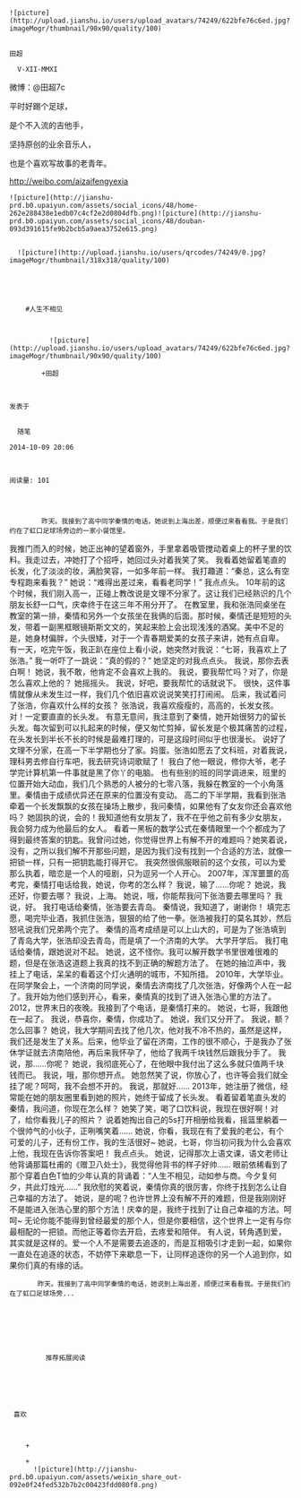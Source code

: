 
    
  
    ![picture](http://upload.jianshu.io/users/upload_avatars/74249/622bfe76c6ed.jpg?imageMogr/thumbnail/90x90/quality/100)
    

    田超
  
      V-XII-MMXI


微博：@田超7c


平时好踢个足球，

是个不入流的吉他手，

坚持原创的业余音乐人，

也是个喜欢写故事的老青年。

http://weibo.com/aizaifengyexia




  
  
    ![picture](http://jianshu-prd.b0.upaiyun.com/assets/social_icons/48/home-262e288438e1edb07c4cf2e2d0804dfb.png)![picture](http://jianshu-prd.b0.upaiyun.com/assets/social_icons/48/douban-093d391615fe9b2bcb5a9aea3752e615.png)
  
    
      ![picture](http://upload.jianshu.io/users/qrcodes/74249/0.jpg?imageMogr/thumbnail/318x318/quality/100)
    


    
      
        #人生不相见
        
          
            
              ![picture](http://upload.jianshu.io/users/upload_avatars/74249/622bfe76c6ed.jpg?imageMogr/thumbnail/90x90/quality/100)
            
            +田超
        
        
    
    发表于 

    
      随笔

    2014-10-09 20:06

    

    阅读量: 101
  


        
            昨天。我接到了高中同学秦情的电话，她说到上海出差，顺便过来看看我。于是我们约在了虹口足球场旁边的一家小餐馆里。

  我推门而入的时候，她正出神的望着窗外，手里拿着吸管搅动着桌上的杯子里的饮料。我走过去，冲她打了个招呼，她回过头对着我笑了笑。
  我看着她留着笔直的长发，化了淡淡的妆，满脸笑容，一如多年前一样。
  我打趣道：“秦总，这么有空专程跑来看我？”
  她说：“难得出差过来，看看老同学！”
  我点点头。
  10年前的这个时候，我们刚入高一，正碰上教改说是文理不分家了。这让我们已经熟识的几个朋友长舒一口气，庆幸终于在这三年不用分开了。
  在教室里，我和张浩同桌坐在教室的第一排，秦情和另外一个女孩坐在我俩的后面。那时候，秦情还是短短的头发，带着一副黑框眼镜斯斯文文的，笑起来脸上会出现浅浅的酒窝。美中不足的是，她身材偏胖，个头很矮，对于一个青春期爱美的女孩子来讲，她有点自卑。
  有一天，吃完午饭，我正趴在座位上看小说，她突然对我说：“七哥，我喜欢上了张浩。”
  我一听吓了一跳说：“真的假的？”
  她坚定的对我点点头。
  我说，那你去表白啊！
  她说，我不敢，他肯定不会喜欢上我的。
  我说，要我帮忙吗？对了，你是怎么喜欢上他的？
  她摇摇头。
  我说，好吧，要我帮忙的话就说下。
  很快，这件事情就像从未发生过一样，我们几个依旧喜欢说说笑笑打打闹闹。
  后来，我试着问了张浩，你喜欢什么样的女孩？
  张浩说，我喜欢瘦瘦的，高高的，长发女孩。对！一定要直直的长头发。
  有意无意间，我注意到了秦情，她开始很努力的留长头发。每次留到可以扎起来的时候，便又匆忙剪掉，留长发是个极其痛苦的过程，在头发长到半长不长的时候是最难打理的，可是这段时间似乎也很漫长。
  说好了文理不分家，在高一下半学期也分了家。妈蛋。张浩如愿去了文科班，对着我说，理科男去修自行车吧，我去研究诗词歌赋了！
  我白了他一眼说，修你大爷，老子学完计算机第一件事就是黑了你丫的电脑。
  也有些别的班的同学调进来，班里的位置开始大动血，我们几个熟悉的人被分的七零八落，我躲在教室的一个小角落里。秦情由于成绩优异还在原来的位置没有变动。
  高二的下半学期，我看到张浩牵着一个长发飘飘的女孩在操场上散步，我问秦情，如果他有了女友你还会喜欢他吗？
  她固执的说，会的！我知道他有女朋友了，我不在乎他之前有多少女朋友，我会努力成为他最后的女人。
  看着一黑板的数学公式在秦情眼里一个个都成为了得到最终答案的钥匙。我曾问过她，你觉得世界上有解不开的难题吗？她笑着说，没有，之所以我们解不开那些问题，是因为我们没有找到一个合适的方法，就像一把锁一样，只有一把钥匙能打得开它。
  我突然很佩服眼前的这个女孩，可以为爱那么执着，暗恋是一个人的哑剧，只为逗另一个人开心。
  2007年，浑浑噩噩的高考完，秦情打电话给我，她说，你考的怎么样？
  我说，输了……你呢？
  她说，我还好，你要去哪？
  我说，上海。
  她说，哦，你能帮我问下张浩要去哪里吗？
  我说，好。
  我打电话给秦情，张浩要去青岛。
  秦情说，我知道了，谢谢你！
  填完志愿，喝完毕业酒，我抓住张浩，狠狠的给了他一拳。张浩被我打的莫名其妙，然后怒吼说我们兄弟两个完了。
  秦情的高考成绩是可以上山大的，可是为了张浩填到了青岛大学，张浩却没去青岛，而是填了一个济南的大学。
  大学开学后。
  我打电话给秦情，跟她说对不起。
  她说，这不怪你。我可以解开数学书里很难很难的题，但是在张浩这道题上我真的找不到正确的解题方法了。
  在她的抽泣声中，我挂上了电话，呆呆的看着这个灯火通明的城市，不知所措。
  2010年，大学毕业。
  在同学聚会上，一个济南的同学说，秦情去济南找了几次张浩，好像两个人在一起了。我开始为他们感到开心，看来，秦情真的找到了进入张浩心里的方法了。
  2012，世界末日的夜晚。我接到了个电话，是秦情打来的。
  她说，七哥，我跟他在一起了。
  我说，恭喜你，秦情，你成功了。
  她说，我们又分开了。
  我说，额？怎么回事？
  她说，我大学期间去找了他几次，他对我不冷不热的，虽然是这样，我们还是发生了关系。后来，他毕业了留在济南，工作的很不顺心，于是我办了张休学证就去济南陪他，再后来我怀孕了，他给了我两千块钱然后跟我分手了。
  我说，那……你呢？
  她说，我彻底死心了，在他眼中我付出了这么多就只值两千块钱而已。
  我说，哦，那你想开点。
  她忽然笑了说，你放心了，也许等会我们就全挂了呢？呵呵，我不会想不开的。
  我说，那就好……
  2013年，她注册了微信，经常能在她的朋友圈里看到她的照片，她终于留成了长头发。
  看着留着笔直头发的秦情，我问道，你现在怎么样？
  她笑了笑，喝了口饮料说，我现在很好啊！对了，给你看我儿子的照片？
  说着她掏出自己的5s打开相册给我看，摇篮里躺着一个很帅气的小伙子，正咧嘴笑着……
  她说，你看，我现在有了爱我的老公，有个可爱的儿子，还有份工作，我的生活很好~
  她说，七哥，你当初问我为什么会喜欢上他，我现在告诉你答案吧！
  我点点头。
  她说，记得那次上语文课，语文老师让他背诵那篇杜甫的《赠卫八处士》，我觉得他背书的样子好帅……
  眼前依稀看到了那个穿着白色T恤的少年认真的背诵着：“人生不相见，动如参与商。今夕复何夕，共此灯烛光……”
  我欣慰的笑着说，秦情你真的很厉害，你终于找到怎么让自己幸福的方法了。
  她说，是的呢？也许世界上没有解不开的难题，但是我刚刚好不是能进入张浩心里的那个方法！庆幸的是，我终于找到了让自己幸福的方法。呵呵~
  无论你能不能得到曾经最爱的那个人，但是你要相信，这个世界上一定有与你最相配的一把锁。而他正等着你去开启，去疼爱和陪伴。
  有人说，转角遇到爱，其实就是这样的。爱一个人不是需要去追逐的，而是互相吸引才走到一起，如果你一直处在追逐的状态，不妨停下来歇息一下，让同样追逐你的另一个人追到你，如果你们真的有缘的话。

        
           昨天。我接到了高中同学秦情的电话，她说到上海出差，顺便过来看看我。于是我们约在了虹口足球场旁...
      
    
    
      
      
      
          
             推荐拓展阅读
        
      
    
    
      
          
     喜欢

      
      
        +
                  
        +
          ![picture](http://jianshu-prd.b0.upaiyun.com/assets/weixin_share_out-092e0f24fed532b7b2c00423fdd080f8.png)
        
      
    
  


